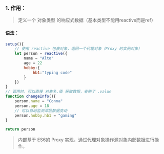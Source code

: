 ### 1. 作用：
>定义一个 对象类型 的响应式数据（基本类型不能用reactive而是ref）

#### 语法：
```js
setup(){
	// 使用 reactive 包裹对象，返回一个代理对象（Proxy 的实例对象）
	let person = reactive({
		name = "Alto"
		age = 22
		hobby:{
			hb1:"typing code"
		}
	})
}
// 调用时，可以直接 对象名.值 获取数据，省略了 .value
function changeInfo(){
	person.name = "Conna"
	person.age = 18
	// 可以自动监测深层数据变动
	person.hobby.hb1 = "gaming"
}

return person
```
>内部基于 ES6的 Proxy 实现，通过代理对象操作源对象内部数据进行操作。
